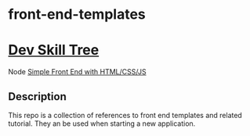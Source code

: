 # front-end-templates

# [Dev Skill Tree](https://app.learney.me/maps/devskilltree)
Node [Simple Front End with HTML/CSS/JS](https://app.learney.me/maps/devskilltree?concept=15)

## Description
This repo is a collection of references to front end templates and related tutorial. They an be used when starting a new application.



